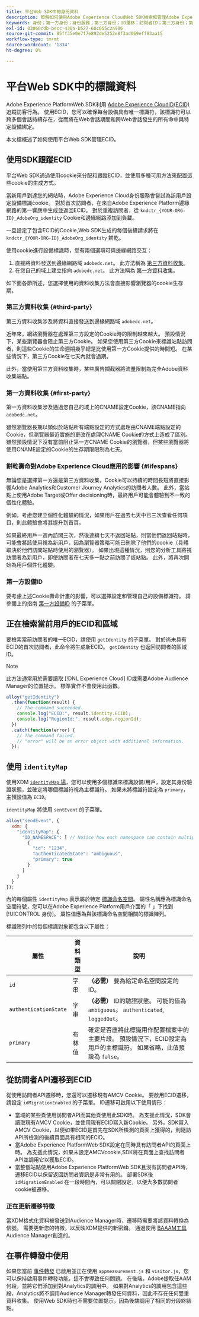 ```yaml
---
title: 平台Web SDK中的身份資料
description: 瞭解如何使用Adobe Experience CloudWeb SDK檢索和管理Adobe Experience PlatformID(ECID)。
keywords: 身份；第一方身份；身份服務；第三方身份；ID遷移；訪問者ID；第三方身份；第三方CookieEnabled;idMigrationEnabled;getIdentity；同步身份；同步身份；sendIdentity;identityMap;primary;ecid;Identity Namespace;authenticationState;hashEnabled;
exl-id: 03060cdb-becc-430a-b527-60c055c2a906
source-git-commit: 85ff35e0e7f7e892de5252e8f3ad069eff83aa15
workflow-type: tm+mt
source-wordcount: '1334'
ht-degree: 0%

---
```


# 平台Web SDK中的標識資料

Adobe Experience PlatformWeb SDK利用 [Adobe Experience CloudID(ECID)](../../identity-service/ecid.md) 追蹤訪客行為。 使用ECID，您可以確保每台設備具有唯一標識符，該標識符可以跨多個會話持續存在，從而將在Web會話期間和跨Web會話發生的所有命中與特定設備綁定。

本文檔概述了如何使用平台Web SDK管理ECID。

## 使用SDK跟蹤ECID

平台Web SDK通過使用cookie來分配和跟蹤ECID，並使用多種可用方法來配置這些cookie的生成方式。

當新用戶到達您的網站時，Adobe Experience Cloud身份服務會嘗試為該用戶設定設備標識cookie。 對於首次訪問者，在來自Adobe Experience Platform邊緣網路的第一響應中生成並返回ECID。 對於重複訪問者，從 `kndctr_{YOUR-ORG-ID}_AdobeOrg_identity` Cookie和邊緣網路添加到負載。

一旦設定了包含ECID的Cookie,Web SDK生成的每個後續請求將在 `kndctr_{YOUR-ORG-ID}_AdobeOrg_identity` 餅乾。

使用cookie進行設備標識時，您有兩個選項可與邊緣網路交互：

1. 直接將資料發送到邊緣網路域 `adobedc.net`。 此方法稱為 [第三方資料收集](#third-party)。
1. 在您自己的域上建立指向 `adobedc.net`。 此方法稱為 [第一方資料收集](#first-party)。

如下面各節所述，您選擇使用的資料收集方法會直接影響瀏覽器的cookie生存期。

### 第三方資料收集 {#third-party}

第三方資料收集涉及將資料直接發送到邊緣網路域 `adobedc.net`。

近年來，網路瀏覽器在處理第三方設定的Cookie時的限制越來越大。 預設情況下，某些瀏覽器會阻止第三方Cookie。 如果您使用第三方Cookie來標識站點訪問者，則這些Cookie的生命週期幾乎總是比使用第一方Cookie提供的時間短。 在某些情況下，第三方Cookie在七天內就會過期。

此外，當使用第三方資料收集時，某些廣告攔截器將流量限制為完全Adobe資料收集端點。

### 第一方資料收集 {#first-party}

第一方資料收集涉及通過您自己的域上的CNAME設定Cookie，該CNAME指向 `adobedc.net`。

雖然瀏覽器長期以類似於站點所有端點設定的方式處理由CNAME端點設定的Cookie，但瀏覽器最近實施的更改在處理CNAME Cookie的方式上造成了區別。 雖然預設情況下沒有當前阻止第一方CNAME Cookie的瀏覽器，但某些瀏覽器將使用CNAME設定的Cookie的生存期限限制為七天。

### 餅乾壽命對Adobe Experience Cloud應用的影響 {#lifespans}

無論您是選擇第一方還是第三方資料收集，Cookie可以持續的時間長短將直接影響Adobe Analytics和Customer Journey Analytics的訪問者人數。 此外，當站點上使用Adobe Target或Offer decisioning時，最終用戶可能會體驗到不一致的個性化體驗。

例如，考慮您建立個性化體驗的情況，如果用戶在過去七天中已三次查看任何項目，則此體驗會將其提升到首頁。

如果最終用戶一週內訪問三次，然後連續七天不返回站點，則當他們返回站點時，可能會將該使用視為新用戶，因為瀏覽器策略可能已刪除了他們的cookie（具體取決於他們訪問站點時使用的瀏覽器）。 如果出現這種情況，則您的分析工具將視訪問者為新用戶，即使訪問者在七天多一點之前訪問了該站點。 此外，將再次開始為用戶個性化體驗。

### 第一方設備ID

要考慮上述Cookie壽命計畫的影響，可以選擇設定和管理自己的設備標識符。 請參閱上的指南 [第一方設備ID](./first-party-device-ids.md) 的子菜單。

## 正在檢索當前用戶的ECID和區域

要檢索當前訪問者的唯一ECID，請使用 `getIdentity` 的子菜單。 對於尚未具有ECID的首次訪問者，此命令將生成新ECID。 `getIdentity` 也返回訪問者的區域ID。

>[!NOTE]
>
>此方法通常用於需要讀取 [!DNL Experience Cloud] ID或需要Adobe Audience Manager的位置提示。 標準實作不會使用此函數。

```javascript
alloy("getIdentity")
  .then(function(result) {
    // The command succeeded.
    console.log("ECID:", result.identity.ECID);
    console.log("RegionId:", result.edge.regionId);
  })
  .catch(function(error) {
    // The command failed.
    // "error" will be an error object with additional information.
  });
```

## 使用 `identityMap`

使用XDM [`identityMap` 場](../../xdm/schema/composition.md#identityMap)，您可以使用多個標識來標識設備/用戶，設定其身份驗證狀態，並確定將哪個標識符視為主標識符。 如果未將標識符設定為 `primary`，主預設值為 `ECID`。

`identityMap` 將使用 `sentEvent` 的子菜單。

```javascript
alloy("sendEvent", {
  xdm: {
    "identityMap": {
      "ID_NAMESPACE": [ // Notice how each namespace can contain multiple identifiers.
        {
          "id": "1234",
          "authenticatedState": "ambiguous",
          "primary": true
        }
      ]
    }
  }
});
```

內的每個屬性 `identityMap` 表示屬於特定 [標識命名空間](../../identity-service/namespaces.md)。 屬性名稱應為標識命名空間符號，您可以在Adobe Experience Platform用戶介面的「 」下找到[!UICONTROL 身份]。 屬性值應為與該標識命名空間相關的標識陣列。

標識陣列中的每個標識對象都包含以下屬性：

| 屬性 | 資料類型 | 說明 |
| --- | --- | --- |
| `id` | 字串 | **（必需）** 要為給定命名空間設定的ID。 |
| `authenticationState` | 字串 | **（必需）** ID的驗證狀態。 可能的值為 `ambiguous`。 `authenticated`, `loggedOut`。 |
| `primary` | 布林值 | 確定是否應將此標識用作配置檔案中的主要片段。 預設情況下，ECID設定為用戶的主標識符。 如果省略，此值預設為 `false`。 |

## 從訪問者API遷移到ECID

從使用訪問者API遷移時，您還可以遷移現有AMCV Cookie。 要啟用ECID遷移，請設定 `idMigrationEnabled` 的子菜單。 ID遷移可啟用以下使用情形：

* 當域的某些頁使用訪問者API而其他頁使用此SDK時。 為支援此情況，SDK會讀取現有AMCV Cookie，並使用現有ECID寫入新Cookie。 另外，SDK寫入AMCV Cookie，以便如果ECID是首先在SDK所檢測的頁面上獲得的，則隨訪API所檢測的後續頁面具有相同的ECID。
* 當Adobe Experience PlatformWeb SDK設定在同時具有訪問者API的頁面上時。 為支援此情況，如果未設定AMCVcookie,SDK將在頁面上查找訪問者API並調用它以獲取ECID。
* 當整個站點使用Adobe Experience PlatformWeb SDK且沒有訪問者API時，遷移ECID以保留返回訪問者資訊是非常有用的。 部署SDK後 `idMigrationEnabled` 在一段時間內，可以關閉設定，以便大多數訪問者cookie被遷移。

### 正在更新遷移特徵

當XDM格式化資料被發送到Audience Manager時，遷移時需要將該資料轉換為信號。 需要更新您的特徵，以反映XDM提供的新密鑰。 通過使用 [BAAAM工具](https://experienceleague.adobe.com/docs/audience-manager/user-guide/reference/bulk-management-tools/bulk-management-intro.html#getting-started-with-bulk-management) Audience Manager創造的。

## 在事件轉發中使用

如果您當前 [事件轉發](../../tags/ui/event-forwarding/overview.md) 已啟用並正在使用 `appmeasurement.js` 和 `visitor.js`，您可以保持啟用事件轉發功能，這不會導致任何問題。 在後端，Adobe提取任AAM何段，並將它們添加到對Analytics的調用中。 如果對Analytics的調用包含這些段，Analytics將不調用Audience Manager轉發任何資料，因此不存在任何雙重資料收集。 使用Web SDK時也不需要位置提示，因為後端調用了相同的分段終結點。
